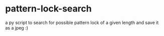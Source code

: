 # pattern-lock-search
a py script to search for possible pattern lock of a given length and save it as a jpeg :)
